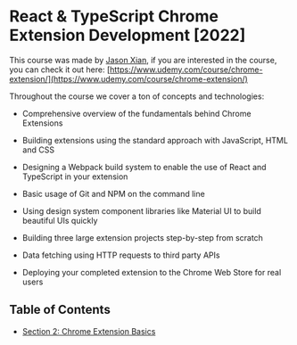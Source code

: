 # **React & TypeScript Chrome Extension Development [2022]**

This course was made by [Jason Xian](https://www.udemy.com/user/jason-xian-2/), if you are interested in the course, you can check it out here: [https://www.udemy.com/course/chrome-extension/](https://www.udemy.com/course/chrome-extension/)

Throughout the course we cover a ton of concepts and technologies:

- Comprehensive overview of the fundamentals behind Chrome Extensions

- Building extensions using the standard approach with JavaScript, HTML and CSS

- Designing a Webpack build system to enable the use of React and TypeScript in your extension

- Basic usage of Git and NPM on the command line

- Using design system component libraries like Material UI to build beautiful UIs quickly

- Building three large extension projects step-by-step from scratch

- Data fetching using HTTP requests to third party APIs

- Deploying your completed extension to the Chrome Web Store for real users

## Table of Contents

- [Section 2: Chrome Extension Basics](secao_2_chrome_extension_basics/)
